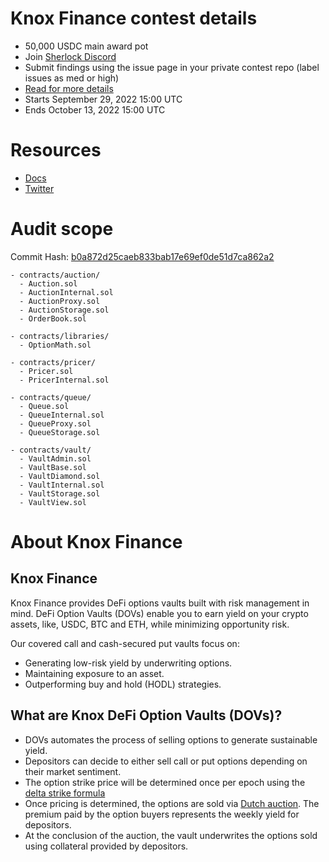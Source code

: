 # Knox Finance contest details

- 50,000 USDC main award pot
- Join [Sherlock Discord](https://discord.gg/MABEWyASkp)
- Submit findings using the issue page in your private contest repo (label issues as med or high)
- [Read for more details](https://docs.sherlock.xyz/audits/watsons)
- Starts September 29, 2022 15:00 UTC
- Ends October 13, 2022 15:00 UTC

# Resources

- [Docs](https://docs.knoxvaults.com/)
- [Twitter](https://twitter.com/knox_finance)

# Audit scope

Commit Hash: [b0a872d25caeb833bab17e69ef0de51d7ca862a2](https://github.com/KnoxFinance/knox-contracts/tree/b0a872d25caeb833bab17e69ef0de51d7ca862a2)

```
- contracts/auction/
  - Auction.sol
  - AuctionInternal.sol
  - AuctionProxy.sol
  - AuctionStorage.sol
  - OrderBook.sol

- contracts/libraries/
  - OptionMath.sol

- contracts/pricer/
  - Pricer.sol
  - PricerInternal.sol

- contracts/queue/
  - Queue.sol
  - QueueInternal.sol
  - QueueProxy.sol
  - QueueStorage.sol

- contracts/vault/
  - VaultAdmin.sol
  - VaultBase.sol
  - VaultDiamond.sol
  - VaultInternal.sol
  - VaultStorage.sol
  - VaultView.sol
```

# About Knox Finance

## Knox Finance

Knox Finance provides DeFi options vaults built with risk management in mind. DeFi Option Vaults (DOVs) enable you to earn yield on your crypto assets, like, USDC, BTC and ETH, while minimizing opportunity risk.

Our covered call and cash-secured put vaults focus on:

- Generating low-risk yield by underwriting options.
- Maintaining exposure to an asset.
- Outperforming buy and hold (HODL) strategies.

## What are Knox DeFi Option Vaults (DOVs)?

- DOVs automates the process of selling options to generate sustainable yield.
- Depositors can decide to either sell call or put options depending on their market sentiment.
- The option strike price will be determined once per epoch using the [delta strike formula](https://docs.knoxvaults.com/overview/vault-system#selection-methodology)
- Once pricing is determined, the options are sold via [Dutch auction](https://docs.knoxvaults.com/overview/options-auction). The premium paid by the option buyers represents the weekly yield for depositors.
- At the conclusion of the auction, the vault underwrites the options sold using collateral provided by depositors.
